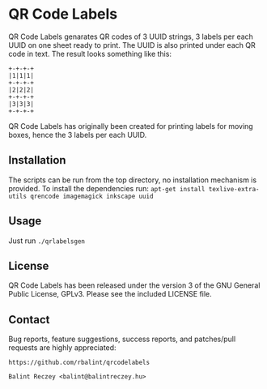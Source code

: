 QR Code Labels
==============

QR Code Labels genarates QR codes of 3 UUID strings, 3 labels per each UUID on
one sheet ready to print. The UUID is also printed under each QR code in text.
The result looks something like this:

    +-+-+-+
    |1|1|1|
    +-+-+-+
    |2|2|2|
    +-+-+-+
    |3|3|3|
    +-+-+-+

QR Code Labels has originally been created for printing labels for moving boxes,
hence the 3 labels per each UUID.


Installation
------------

The scripts can be run from the top directory, no installation mechanism is provided.
To install the dependencies run:
`apt-get install texlive-extra-utils qrencode imagemagick inkscape uuid`


Usage
-----

Just run `./qrlabelsgen`


License
-------

QR Code Labels has been released under the version 3 of the GNU General Public License, GPLv3.
Please see the included LICENSE file.


Contact
-------

Bug reports, feature suggestions, success reports, and patches/pull requests
are highly appreciated:

`https://github.com/rbalint/qrcodelabels`

`Balint Reczey <balint@balintreczey.hu>`